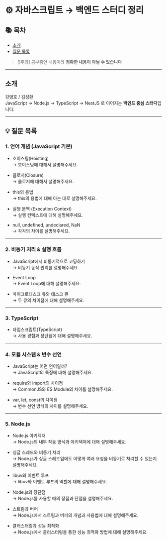 # ⚙️ 자바스크립트 → 백엔드 스터디 정리

## 📚 목차

- [소개](#소개)
- [질문 목록](#질문-목록)

> [!주의]
> 공부중인 내용이라 **정확한 내용이 아닐 수 있습니다**

---

## 소개

강병호 / 김성환  
JavaScript → Node.js → TypeScript → NestJS 로 이어지는 **백엔드 중심 스터디**입니다.

---

## 💡 질문 목록

### 1. 언어 개념 (JavaScript 기본)

- 호이스팅(Hoisting)  
  → 호이스팅에 대해서 설명해주세요.

- 클로저(Closure)  
  → 클로저에 대해서 설명해주세요.

- this의 용법  
  → this의 용법에 대해 아는 대로 설명해주세요.

- 실행 문맥 (Execution Context)  
  → 실행 컨텍스트에 대해 설명해주세요.

- null, undefined, undeclared, NaN  
  → 각각의 차이를 설명해주세요.

---

### 2. 비동기 처리 & 실행 흐름

- JavaScript에서 비동기적으로 코딩하기  
  → 비동기 동작 원리를 설명해주세요.

- Event Loop  
  → Event Loop에 대해 설명해주세요.

- 마이크로태스크 큐와 태스크 큐  
  → 두 큐의 차이점에 대해 설명해주세요.

---

### 3. TypeScript

- 타입스크립트(TypeScript)  
  → 사용 경험과 장단점에 대해 설명해주세요.

---

### 4. 모듈 시스템 & 변수 선언

- JavaScript는 어떤 언어일까?  
  → JavaScript의 특징에 대해 설명해주세요.

- require와 import의 차이점  
  → CommonJS와 ES Module의 차이를 설명해주세요.

- var, let, const의 차이점  
  → 변수 선언 방식의 차이를 설명해주세요.

---

### 5. Node.js

- Node.js 아키텍처  
  → Node.js의 내부 작동 방식과 아키텍처에 대해 설명해주세요.

- 싱글 스레드와 비동기 처리  
  → Node.js가 싱글 스레드임에도 어떻게 여러 요청을 비동기로 처리할 수 있는지 설명해주세요.

- libuv와 이벤트 루프  
  → libuv와 이벤트 루프의 역할에 대해 설명해주세요.

- Node.js의 장단점  
  → Node.js를 사용할 때의 장점과 단점을 설명해주세요.

- 스트림과 버퍼  
  → Node.js에서 스트림과 버퍼의 개념과 사용법에 대해 설명해주세요.

- 클러스터링과 성능 최적화  
  → Node.js에서 클러스터링을 통한 성능 최적화 방법에 대해 설명해주세요.
